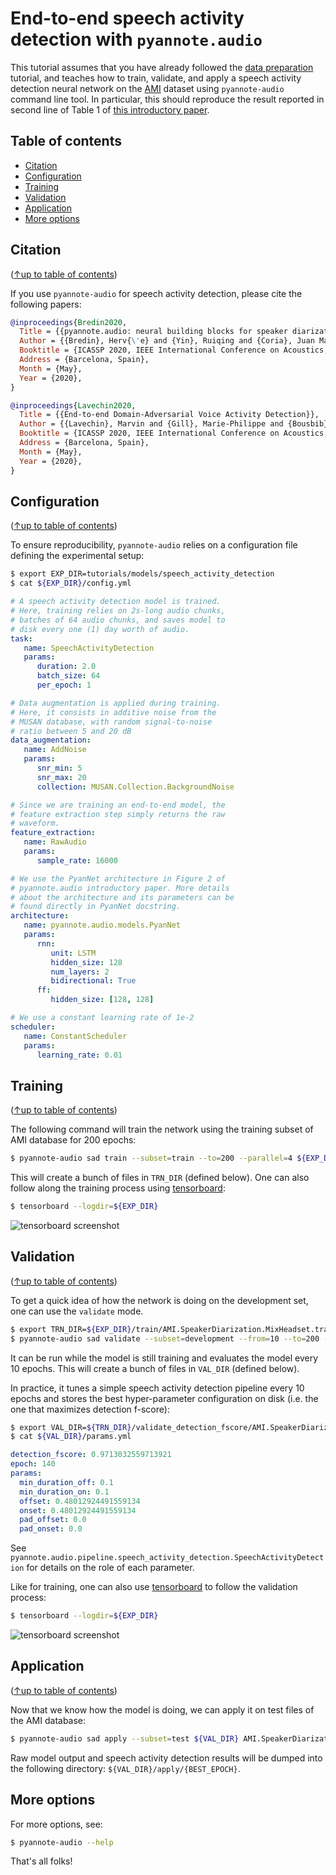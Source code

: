 # End-to-end speech activity detection with `pyannote.audio`

This tutorial assumes that you have already followed the [data preparation](../../data_preparation) tutorial, and teaches how to train, validate, and apply a speech activity detection neural network on the [AMI](http://groups.inf.ed.ac.uk/ami/corpus) dataset using `pyannote-audio` command line tool. In particular, this should reproduce the result reported in second line of Table 1 of [this introductory paper](https://arxiv.org/abs/1911.01255).

## Table of contents
- [Citation](#citation)
- [Configuration](#configuration)
- [Training](#training)
- [Validation](#validation)
- [Application](#application)
- [More options](#more-options)

## Citation
([↑up to table of contents](#table-of-contents))

If you use `pyannote-audio` for speech activity detection, please cite the following papers:

```bibtex
@inproceedings{Bredin2020,
  Title = {{pyannote.audio: neural building blocks for speaker diarization}},
  Author = {{Bredin}, Herv{\'e} and {Yin}, Ruiqing and {Coria}, Juan Manuel and {Gelly}, Gregory and {Korshunov}, Pavel and {Lavechin}, Marvin and {Fustes}, Diego and {Titeux}, Hadrien and {Bouaziz}, Wassim and {Gill}, Marie-Philippe},
  Booktitle = {ICASSP 2020, IEEE International Conference on Acoustics, Speech, and Signal Processing},
  Address = {Barcelona, Spain},
  Month = {May},
  Year = {2020},
}
```

```bibtex
@inproceedings{Lavechin2020,
  Title = {{End-to-end Domain-Adversarial Voice Activity Detection}},
  Author = {{Lavechin}, Marvin and {Gill}, Marie-Philippe and {Bousbib}, Ruben and {Bredin}, Herv{\'e} and {Garcia-Perera}, Leibny Paola},
  Booktitle = {ICASSP 2020, IEEE International Conference on Acoustics, Speech, and Signal Processing},
  Address = {Barcelona, Spain},
  Month = {May},
  Year = {2020},
}
```


## Configuration
([↑up to table of contents](#table-of-contents))

To ensure reproducibility, `pyannote-audio` relies on a configuration file defining the experimental setup:

```bash
$ export EXP_DIR=tutorials/models/speech_activity_detection
$ cat ${EXP_DIR}/config.yml
```
```yaml
# A speech activity detection model is trained.
# Here, training relies on 2s-long audio chunks,
# batches of 64 audio chunks, and saves model to
# disk every one (1) day worth of audio.
task:
   name: SpeechActivityDetection
   params:
      duration: 2.0
      batch_size: 64
      per_epoch: 1

# Data augmentation is applied during training.
# Here, it consists in additive noise from the
# MUSAN database, with random signal-to-noise
# ratio between 5 and 20 dB
data_augmentation:
   name: AddNoise
   params:
      snr_min: 5
      snr_max: 20
      collection: MUSAN.Collection.BackgroundNoise

# Since we are training an end-to-end model, the
# feature extraction step simply returns the raw
# waveform.
feature_extraction:
   name: RawAudio
   params:
      sample_rate: 16000

# We use the PyanNet architecture in Figure 2 of
# pyannote.audio introductory paper. More details
# about the architecture and its parameters can be
# found directly in PyanNet docstring.
architecture:
   name: pyannote.audio.models.PyanNet
   params:
      rnn:
         unit: LSTM
         hidden_size: 128
         num_layers: 2
         bidirectional: True
      ff:
         hidden_size: [128, 128]

# We use a constant learning rate of 1e-2
scheduler:
   name: ConstantScheduler
   params:
      learning_rate: 0.01
```

## Training
([↑up to table of contents](#table-of-contents))

The following command will train the network using the training subset of AMI database for 200 epochs:

```bash
$ pyannote-audio sad train --subset=train --to=200 --parallel=4 ${EXP_DIR} AMI.SpeakerDiarization.MixHeadset
```

This will create a bunch of files in `TRN_DIR` (defined below). One can also follow along the training process using [tensorboard](https://github.com/tensorflow/tensorboard):
```bash
$ tensorboard --logdir=${EXP_DIR}
```

![tensorboard screenshot](tb_train.png)


## Validation
([↑up to table of contents](#table-of-contents))

To get a quick idea of how the network is doing on the development set, one can use the `validate` mode.

```bash
$ export TRN_DIR=${EXP_DIR}/train/AMI.SpeakerDiarization.MixHeadset.train
$ pyannote-audio sad validate --subset=development --from=10 --to=200 --every=10 ${TRN_DIR} AMI.SpeakerDiarization.MixHeadset
```
It can be run while the model is still training and evaluates the model every 10 epochs. This will create a bunch of files in `VAL_DIR` (defined below). 

In practice, it tunes a simple speech activity detection pipeline every 10 epochs and stores the best hyper-parameter configuration on disk (i.e. the one that maximizes detection f-score):

```bash
$ export VAL_DIR=${TRN_DIR}/validate_detection_fscore/AMI.SpeakerDiarization.MixHeadset.development
$ cat ${VAL_DIR}/params.yml
```
```yaml
detection_fscore: 0.9713032559713921
epoch: 140
params:
  min_duration_off: 0.1
  min_duration_on: 0.1
  offset: 0.48012924491559134
  onset: 0.48012924491559134
  pad_offset: 0.0
  pad_onset: 0.0
```

See `pyannote.audio.pipeline.speech_activity_detection.SpeechActivityDetection` for details on the role of each parameter.

Like for training, one can also use [tensorboard](https://github.com/tensorflow/tensorboard) to follow the validation process:

```bash
$ tensorboard --logdir=${EXP_DIR}
```

![tensorboard screenshot](tb_validate.png)


## Application
([↑up to table of contents](#table-of-contents))

Now that we know how the model is doing, we can apply it on test files of the AMI database: 

```bash
$ pyannote-audio sad apply --subset=test ${VAL_DIR} AMI.SpeakerDiarization.MixHeadset 
```

Raw model output and speech activity detection results will be dumped into the following directory: `${VAL_DIR}/apply/{BEST_EPOCH}`.

## More options

For more options, see:

```bash
$ pyannote-audio --help
```

That's all folks!
